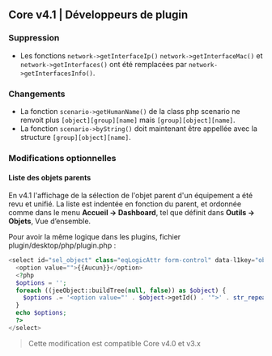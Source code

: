 ## Core v4.1 | Développeurs de plugin

### Suppression

- Les fonctions `network->getInterfaceIp()` `network->getInterfaceMac()` et `network->getInterfaces()` ont été remplacées par `network->getInterfacesInfo()`.

### Changements

- La fonction `scenario->getHumanName()` de la class php scenario ne renvoit plus `[object][group][name]` mais `[group][object][name]`.
- La fonction `scenario->byString()` doit maintenant être appellée avec la structure `[group][object][name]`.

### Modifications optionnelles

#### Liste des objets parents

En v4.1 l'affichage de la sélection de l'objet parent d'un équipement a été revu et unifié. La liste est indentée en fonction du parent, et ordonnée comme dans le menu **Accueil  → Dashboard**, tel que définit dans **Outils → Objets**, Vue d’ensemble.

Pour avoir la même logique dans les plugins, fichier plugin/desktop/php/plugin.php :

````php
<select id="sel_object" class="eqLogicAttr form-control" data-l1key="object_id">
  <option value="">{{Aucun}}</option>
  <?php
  $options = '';
  foreach ((jeeObject::buildTree(null, false)) as $object) {
    $options .= '<option value="' . $object->getId() . '">' . str_repeat('&nbsp;&nbsp;', $object->getConfiguration('parentNumber')) . $object->getName() . '</option>';
  }
  echo $options;
  ?>
</select>
````

> Cette modification est compatible Core v4.0 et v3.x

